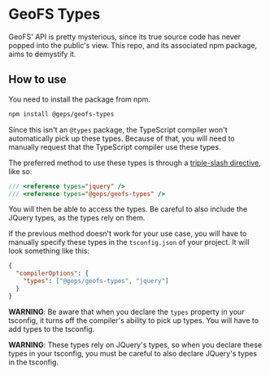 # GeoFS Types

GeoFS' API is pretty mysterious, since its true source code has never popped into the public's view. This repo, and its associated npm package, aims to demystify it.

## How to use

You need to install the package from npm.

```sh
npm install @geps/geofs-types
```

Since this isn't an `@types` package, the TypeScript compiler won't automatically pick up these types. Because of that, you will need to manually request that the TypeScript compiler use these types.

The preferred method to use these types is through a [triple-slash directive](https://www.typescriptlang.org/docs/handbook/triple-slash-directives.html), like so:

```ts
/// <reference types="jquery" />
/// <reference types="@geps/geofs-types" />
```

You will then be able to access the types. Be careful to also include the JQuery types, as the types rely on them.

If the previous method doesn't work for your use case, you will have to manually specify these types in the `tsconfig.json` of your project. It will look something like this:

```json
{
  "compilerOptions": {
    "types": ["@geps/geofs-types", "jquery"]
  }
}
```

**WARNING**: Be aware that when you declare the `types` property in your tsconfig, it turns off the compiler's ability to pick up types. You will have to add types to the tsconfig.

**WARNING**: These types rely on JQuery's types, so when you declare these types in your tsconfig, you must be careful to also declare JQuery's types in the tsconfig.

<!-- ## How to contribute

We accept PRs! Read our [contributing guide](./CONTRIBUTING.md) for more info. -->
